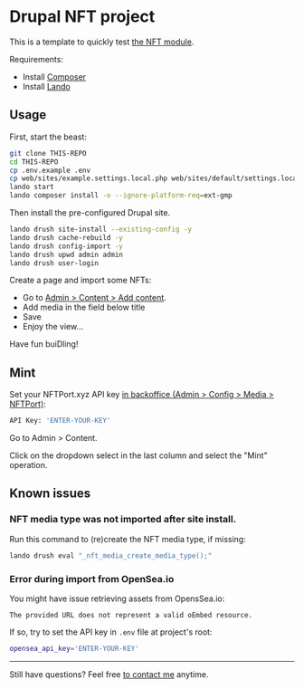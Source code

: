 # Drupal NFT project

This is a template to quickly test [the NFT module](https://drupal.org/project/nft).

Requirements:

- Install [Composer](https://getcomposer.org/download/)
- Install [Lando](https://lando.dev/download/)

## Usage

First, start the beast:

```bash
git clone THIS-REPO
cd THIS-REPO
cp .env.example .env
cp web/sites/example.settings.local.php web/sites/default/settings.local.php
lando start
lando composer install -o --ignore-platform-req=ext-gmp
```

Then install the pre-configured Drupal site.

```bash
lando drush site-install --existing-config -y
lando drush cache-rebuild -y
lando drush config-import -y
lando drush upwd admin admin
lando drush user-login
```

Create a page and import some NFTs:

- Go to [Admin > Content > Add content](https://nfthack.lndo.site/node/add/page).
- Add media in the field below title
- Save
- Enjoy the view...

Have fun buiDling!

## Mint

Set your NFTPort.xyz API key
[in backoffice (Admin > Config > Media > NFTPort)](https://nfthack.lndo.site/admin/config/nft/nftport):

```bash
API Key: 'ENTER-YOUR-KEY'
```

Go to Admin > Content.

Click on the dropdown select in the last column and select the "Mint" operation.

## Known issues

### NFT media type was not imported after site install.

Run this command to (re)create the NFT media type, if missing:

```bash
lando drush eval "_nft_media_create_media_type();"
```

### Error during import from OpenSea.io

You might have issue retrieving assets from OpensSea.io:

`The provided URL does not represent a valid oEmbed resource.`

If so, try to set the API key in `.env` file at project's root:

```bash
opensea_api_key='ENTER-YOUR-KEY'
```

---

Still have questions? Feel free [to contact me](https://matthieuscarset.com) anytime.
